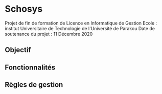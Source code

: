 # Schosys
Projet de fin de formation de Licence en Informatique de Gestion
Ecole : institut Universitaire de Technologie de l'Université de Parakou
Date de soutenance du projet : 11 Décembre 2020

## Objectif

## Fonctionnalités

## Règles de gestion

## 
